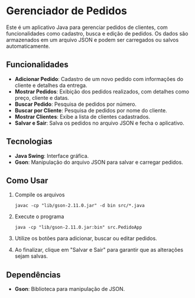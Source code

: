 # Gerenciador de Pedidos

Este é um aplicativo Java para gerenciar pedidos de clientes, com funcionalidades como cadastro, busca e edição de pedidos. Os dados são armazenados em um arquivo JSON e podem ser carregados ou salvos automaticamente.

## Funcionalidades

- **Adicionar Pedido**: Cadastro de um novo pedido com informações do cliente e detalhes da entrega.
- **Mostrar Pedidos**: Exibição dos pedidos realizados, com detalhes como preço, cliente e datas.
- **Buscar Pedido**: Pesquisa de pedidos por número.
- **Buscar por Cliente**: Pesquisa de pedidos por nome do cliente.
- **Mostrar Clientes**: Exibe a lista de clientes cadastrados.
- **Salvar e Sair**: Salva os pedidos no arquivo JSON e fecha o aplicativo.

## Tecnologias

- **Java Swing**: Interface gráfica.
- **Gson**: Manipulação do arquivo JSON para salvar e carregar pedidos.

## Como Usar

1. Compile os arquivos
    ```
    javac -cp "lib/gson-2.11.0.jar" -d bin src/*.java
    ```
2. Execute o programa
   ```
   java -cp "lib/gson-2.11.0.jar:bin" src.PedidoApp
    ```
   
4. Utilize os botões para adicionar, buscar ou editar pedidos.
5. Ao finalizar, clique em "Salvar e Sair" para garantir que as alterações sejam salvas.

## Dependências

- **Gson**: Biblioteca para manipulação de JSON.
